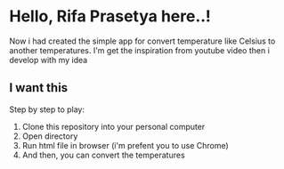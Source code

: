 # Hello, Rifa Prasetya here..!

Now i had created the simple app for convert temperature like Celsius to another temperatures.
I'm get the inspiration from youtube video then i develop with my idea

## I want this

Step by step to play:

1. Clone this repository into your personal computer
2. Open directory
3. Run html file in browser (i'm prefent you to use Chrome)
4. And then, you can convert the temperatures
